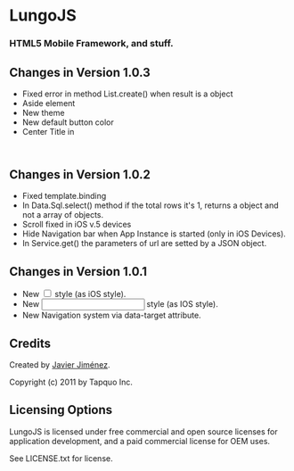 # LungoJS
### HTML5 Mobile Framework, and stuff.

## Changes in Version 1.0.3

- Fixed error in method List.create() when result is a object
- Aside element
- New theme
- New default button color
- Center Title in <header>

## Changes in Version 1.0.2

- Fixed template.binding
- In Data.Sql.select() method if the total rows it's 1, returns a object and
  not a array of objects.
- Scroll fixed in iOS v.5 devices
- Hide Navigation bar when App Instance is started (only in iOS Devices).
- In Service.get() the parameters of url are setted by a JSON object.

## Changes in Version 1.0.1

- New <input type="checkbox"> style (as iOS style).
- New <input type="group"> style (as IOS style).
- New Navigation system via data-target attribute.

## Credits
Created by [Javier Jiménez](http://twitter.com/soyjavi).

Copyright (c) 2011 by Tapquo Inc.

## Licensing Options
LungoJS is licensed under free commercial and open source licenses for
application development, and a paid commercial license for OEM uses.

See LICENSE.txt for license.